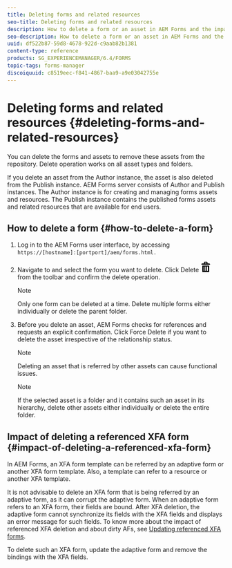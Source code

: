 ```yaml
---
title: Deleting forms and related resources
seo-title: Deleting forms and related resources
description: How to delete a form or an asset in AEM Forms and the impact on referenced and referring assets and XFA forms.
seo-description: How to delete a form or an asset in AEM Forms and the impact on referenced and referring assets and XFA forms.
uuid: df522b87-59d8-4678-922d-c9aab82b1381
content-type: reference
products: SG_EXPERIENCEMANAGER/6.4/FORMS
topic-tags: forms-manager
discoiquuid: c8519eec-f841-4867-baa9-a9e03042755e
---
```


# Deleting forms and related resources {#deleting-forms-and-related-resources}

You can delete the forms and assets to remove these assets from the repository. Delete operation works on all asset types and folders.

If you delete an asset from the Author instance, the asset is also deleted from the Publish instance. AEM Forms server consists of Author and Publish instances. The Author instance is for creating and managing forms assets and resources. The Publish instance contains the published forms assets and related resources that are available for end users.

## How to delete a form {#how-to-delete-a-form}

1. Log in to the AEM Forms user interface, by accessing `https://[hostname]:[portport]/aem/forms.html.`
1. Navigate to and select the form you want to delete. Click Delete ![aem6forms_delete2](assets/aem6forms_delete2.png) from the toolbar and confirm the delete operation.

   >[!NOTE]
   >
   >Only one form can be deleted at a time. Delete multiple forms either individually or delete the parent folder.

1. Before you delete an asset, AEM Forms checks for references and requests an explicit confirmation. Click Force Delete if you want to delete the asset irrespective of the relationship status.

   >[!NOTE]
   >
   >Deleting an asset that is referred by other assets can cause functional issues.

   >[!NOTE]
   >
   >If the selected asset is a folder and it contains such an asset in its hierarchy, delete other assets either individually or delete the entire folder.

## Impact of deleting a referenced XFA form {#impact-of-deleting-a-referenced-xfa-form}

In AEM Forms, an XFA form template can be referred by an adaptive form or another XFA form template. Also, a template can refer to a resource or another XFA template.

It is not advisable to delete an XFA form that is being referred by an adaptive form, as it can corrupt the adaptive form. When an adaptive form refers to an XFA form, their fields are bound. After XFA deletion, the adaptive form cannot synchronize its fields with the XFA fields and displays an error message for such fields. To know more about the impact of referenced XFA deletion and about dirty AFs, see [Updating referenced XFA forms](/help/forms/using/get-xdp-pdf-documents-aem.md#p-updating-referenced-xfa-forms-p).

To delete such an XFA form, update the adaptive form and remove the bindings with the XFA fields.
